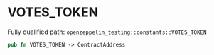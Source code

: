 # VOTES_TOKEN

Fully qualified path: `openzeppelin_testing::constants::VOTES_TOKEN`

```rust
pub fn VOTES_TOKEN -> ContractAddress
```


